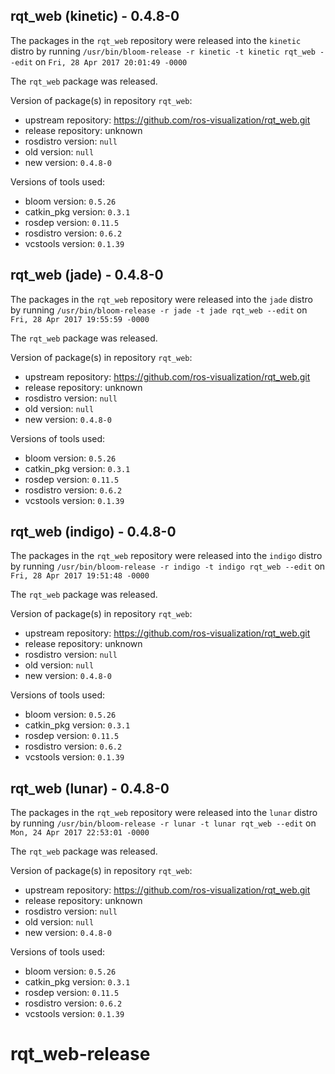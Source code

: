 ## rqt_web (kinetic) - 0.4.8-0

The packages in the `rqt_web` repository were released into the `kinetic` distro by running `/usr/bin/bloom-release -r kinetic -t kinetic rqt_web --edit` on `Fri, 28 Apr 2017 20:01:49 -0000`

The `rqt_web` package was released.

Version of package(s) in repository `rqt_web`:

- upstream repository: https://github.com/ros-visualization/rqt_web.git
- release repository: unknown
- rosdistro version: `null`
- old version: `null`
- new version: `0.4.8-0`

Versions of tools used:

- bloom version: `0.5.26`
- catkin_pkg version: `0.3.1`
- rosdep version: `0.11.5`
- rosdistro version: `0.6.2`
- vcstools version: `0.1.39`


## rqt_web (jade) - 0.4.8-0

The packages in the `rqt_web` repository were released into the `jade` distro by running `/usr/bin/bloom-release -r jade -t jade rqt_web --edit` on `Fri, 28 Apr 2017 19:55:59 -0000`

The `rqt_web` package was released.

Version of package(s) in repository `rqt_web`:

- upstream repository: https://github.com/ros-visualization/rqt_web.git
- release repository: unknown
- rosdistro version: `null`
- old version: `null`
- new version: `0.4.8-0`

Versions of tools used:

- bloom version: `0.5.26`
- catkin_pkg version: `0.3.1`
- rosdep version: `0.11.5`
- rosdistro version: `0.6.2`
- vcstools version: `0.1.39`


## rqt_web (indigo) - 0.4.8-0

The packages in the `rqt_web` repository were released into the `indigo` distro by running `/usr/bin/bloom-release -r indigo -t indigo rqt_web --edit` on `Fri, 28 Apr 2017 19:51:48 -0000`

The `rqt_web` package was released.

Version of package(s) in repository `rqt_web`:

- upstream repository: https://github.com/ros-visualization/rqt_web.git
- release repository: unknown
- rosdistro version: `null`
- old version: `null`
- new version: `0.4.8-0`

Versions of tools used:

- bloom version: `0.5.26`
- catkin_pkg version: `0.3.1`
- rosdep version: `0.11.5`
- rosdistro version: `0.6.2`
- vcstools version: `0.1.39`


## rqt_web (lunar) - 0.4.8-0

The packages in the `rqt_web` repository were released into the `lunar` distro by running `/usr/bin/bloom-release -r lunar -t lunar rqt_web --edit` on `Mon, 24 Apr 2017 22:53:01 -0000`

The `rqt_web` package was released.

Version of package(s) in repository `rqt_web`:

- upstream repository: https://github.com/ros-visualization/rqt_web.git
- release repository: unknown
- rosdistro version: `null`
- old version: `null`
- new version: `0.4.8-0`

Versions of tools used:

- bloom version: `0.5.26`
- catkin_pkg version: `0.3.1`
- rosdep version: `0.11.5`
- rosdistro version: `0.6.2`
- vcstools version: `0.1.39`


# rqt_web-release
